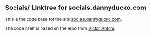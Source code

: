 ## Socials/ Linktree for socials.dannyducko.com

This is the code base for the site [socials.dannyducko.com](https://socials.dannyducko.com). 

The code itself is based on the repo from [Victor Antoni](https://github.com/vitor-antoni/linktree-template). 
